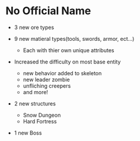 # No Official Name
* 3 new ore types
* 9 new matieral types(tools, swords, armor, ect...)

  * Each with thier own unique attributes

* Increased the difficulty on most base entity 

  * new behavior added to skeleton
  * new leader zombie
  * unfliching creepers
  * and more!

* 2 new structures

  * Snow Dungeon
  * Hard Fortress

* 1 new Boss
